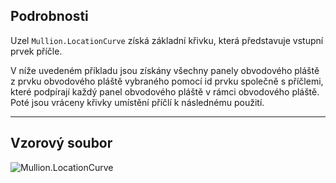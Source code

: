 ## Podrobnosti
Uzel `Mullion.LocationCurve` získá základní křivku, která představuje vstupní prvek příčle.

V níže uvedeném příkladu jsou získány všechny panely obvodového pláště z prvku obvodového pláště vybraného pomocí id prvku společně s příčlemi, které podpírají každý panel obvodového pláště v rámci obvodového pláště. Poté jsou vráceny křivky umístění příčlí k následnému použití.
___
## Vzorový soubor

![Mullion.LocationCurve](./Revit.Elements.Mullion.LocationCurve_img.jpg)

